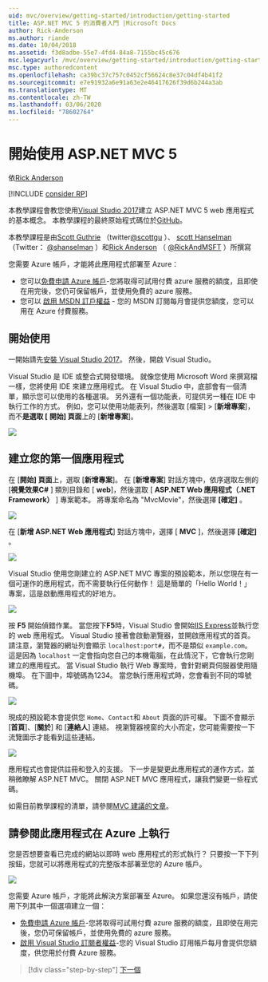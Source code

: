 ```yaml
---
uid: mvc/overview/getting-started/introduction/getting-started
title: ASP.NET MVC 5 的消費者入門 |Microsoft Docs
author: Rick-Anderson
ms.author: riande
ms.date: 10/04/2018
ms.assetid: f3d8adbe-55e7-4fd4-84a8-7155bc45c676
msc.legacyurl: /mvc/overview/getting-started/introduction/getting-started
msc.type: authoredcontent
ms.openlocfilehash: ca39bc37c757c0452cf56624c8e37c04df4b41f2
ms.sourcegitcommit: e7e91932a6e91a63e2e46417626f39d6b244a3ab
ms.translationtype: MT
ms.contentlocale: zh-TW
ms.lasthandoff: 03/06/2020
ms.locfileid: "78602764"
---
```

# <a name="getting-started-with-aspnet-mvc-5"></a>開始使用 ASP.NET MVC 5

依[Rick Anderson](https://twitter.com/RickAndMSFT)

[!INCLUDE [consider RP](../../../../includes/razor.md)]

本教學課程會教您使用[Visual Studio 2017](https://visualstudio.microsoft.com/downloads/?utm_medium=microsoft&utm_source=docs.microsoft.com&utm_campaign=button+cta&utm_content=download+vs2017)建立 ASP.NET MVC 5 web 應用程式的基本概念。 本教學課程的最終原始程式碼位於[GitHub](https://github.com/dotnet/AspNetDocs/tree/master/aspnet/mvc/overview/getting-started/introduction/sample/MvcMovie/MvcMovie)。

本教學課程是由[Scott Guthrie](https://weblogs.asp.net/scottgu/) （twitter[@scottgu](https://twitter.com/scottgu) ）、 [scott Hanselman](http://www.hanselman.com/blog/) （Twitter： [@shanselman](https://twitter.com/shanselman) ）和[Rick Anderson](https://twitter.com/RickAndMSFT) （ [@RickAndMSFT](https://twitter.com/#!/RickAndMSFT) ）所撰寫

您需要 Azure 帳戶，才能將此應用程式部署至 Azure：

- 您可以[免費申請 Azure 帳戶](https://azure.microsoft.com/pricing/free-trial/?WT.mc_id=A443DD604)-您將取得可試用付費 azure 服務的額度，且即使在用完後，您仍可保留帳戶，並使用免費的 azure 服務。
- 您可以 [啟用 MSDN 訂戶權益](https://azure.microsoft.com/pricing/member-offers/msdn-benefits-details/?WT.mc_id=A443DD604) - 您的 MSDN 訂閱每月會提供您額度，您可以用在 Azure 付費服務。

## <a name="get-started"></a>開始使用

一開始請先[安裝 Visual Studio 2017](https://visualstudio.microsoft.com/downloads/?utm_medium=microsoft&utm_source=docs.microsoft.com&utm_campaign=button+cta&utm_content=download+vs2017)。 然後，開啟 Visual Studio。

Visual Studio 是 IDE 或整合式開發環境。 就像您使用 Microsoft Word 來撰寫檔一樣，您將使用 IDE 來建立應用程式。 在 Visual Studio 中，底部會有一個清單，顯示您可以使用的各種選項。 另外還有一個功能表，可提供另一種在 IDE 中執行工作的方式。 例如，您可以使用功能表列，然後選取 [檔案] > [**新增專案**]，而不**是選取 [** **開始] 頁面**上的 [**新增專案**]。

![](getting-started/_static/image1.png)

## <a name="create-your-first-app"></a>建立您的第一個應用程式

在 [**開始] 頁面**上，選取 [**新增專案**]。 在 [**新增專案**] 對話方塊中，依序選取左側的 [**視覺效果C#**  ] 類別目錄和 [ **web**]，然後選取 [ **ASP.NET Web 應用程式（.NET Framework）** ] 專案範本。 將專案命名為 "MvcMovie"，然後選擇 **[確定]** 。

![](getting-started/_static/image2.png)

在 [**新增 ASP.NET Web 應用程式**] 對話方塊中，選擇 [ **MVC** ]，然後選擇 **[確定]** 。

![](getting-started/_static/image3.png)

Visual Studio 使用您剛建立的 ASP.NET MVC 專案的預設範本，所以您現在有一個可運作的應用程式，而不需要執行任何動作！ 這是簡單的「Hello World！」 專案，這是啟動應用程式的好地方。

![](getting-started/_static/image4.png)

按 **F5** 開始偵錯作業。 當您按下**F5**時，Visual Studio 會開始[IIS Express](/iis/extensions/introduction-to-iis-express/iis-express-overview)並執行您的 web 應用程式。 Visual Studio 接著會啟動瀏覽器，並開啟應用程式的首頁。 請注意，瀏覽器的網址列會顯示 `localhost:port#`，而不是類似 `example.com`。 這是因為 `localhost` 一定會指向您自己的本機電腦，在此情況下，它會執行您剛建立的應用程式。 當 Visual Studio 執行 Web 專案時，會針對網頁伺服器使用隨機埠。 在下圖中，埠號碼為1234。 當您執行應用程式時，您會看到不同的埠號碼。

![](getting-started/_static/image5.png)

現成的預設範本會提供您 `Home`、`Contact`和 `About` 頁面的許可權。 下圖不會顯示 [**首頁**]、[**關於**] 和 [**連絡人**] 連結。 視瀏覽器視窗的大小而定，您可能需要按一下流覽圖示才能看到這些連結。

![](getting-started/_static/image6.png)

應用程式也會提供註冊和登入的支援。 下一步是變更此應用程式的運作方式，並稍微瞭解 ASP.NET MVC。 關閉 ASP.NET MVC 應用程式，讓我們變更一些程式碼。

如需目前教學課程的清單，請參閱[MVC 建議的文章](../mvc-learning-sequence.md)。

## <a name="see-this-app-running-on-azure"></a>請參閱此應用程式在 Azure 上執行

您是否想要查看已完成的網站以即時 web 應用程式的形式執行？ 只要按一下下列按鈕，您就可以將應用程式的完整版本部署至您的 Azure 帳戶。

[![](https://azuredeploy.net/deploybutton.png)](https://azuredeploy.net/?repository=https://github.com/dotnet/AspNetDocs/tree/master/aspnet/mvc/overview/getting-started/introduction/sample/MvcMovie&amp;WT.mc_id=deploy_azure_aspnet)

您需要 Azure 帳戶，才能將此解決方案部署至 Azure。 如果您還沒有帳戶，請使用下列其中一個選項建立一個：

- [免費申請 Azure 帳戶](https://azure.microsoft.com/pricing/free-trial/?WT.mc_id=A443DD604)-您將取得可試用付費 azure 服務的額度，且即使在用完後，您仍可保留帳戶，並使用免費的 azure 服務。
- [啟用 Visual Studio 訂閱者權益](https://azure.microsoft.com/pricing/member-offers/credit-for-visual-studio-subscribers)-您的 Visual Studio 訂用帳戶每月會提供您額度，供您用於付費 Azure 服務。

> [!div class="step-by-step"]
> [下一個](adding-a-controller.md)
